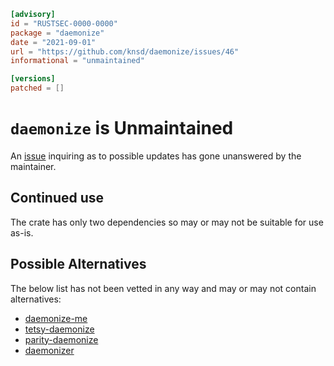 ```toml
[advisory]
id = "RUSTSEC-0000-0000"
package = "daemonize"
date = "2021-09-01"
url = "https://github.com/knsd/daemonize/issues/46"
informational = "unmaintained"

[versions]
patched = []
```

# `daemonize` is Unmaintained

An [issue](https://github.com/knsd/daemonize/issues/46) inquiring as to possible updates has gone unanswered by the maintainer.

## Continued use

The crate has only two dependencies so may or may not be suitable for use as-is.

## Possible Alternatives

The below list has not been vetted in any way and may or may not contain alternatives:

- [daemonize-me](https://crates.io/crates/daemonize-me)
- [tetsy-daemonize](https://crates.io/crates/tetsy-daemonize)
- [parity-daemonize](https://crates.io/crates/parity-daemonize)
- [daemonizer](https://crates.io/crates/daemonizer)
